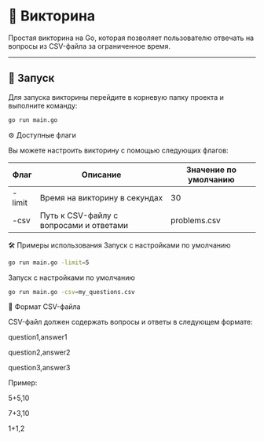 # 🎯 Викторина

Простая викторина на Go, которая позволяет пользователю отвечать на вопросы из CSV-файла за ограниченное время.

---

## 🚀 Запуск

Для запуска викторины перейдите в корневую папку проекта и выполните команду:

```bash
go run main.go
```

⚙️ Доступные флаги

Вы можете настроить викторину с помощью следующих флагов:

Флаг | 	Описание |	Значение по умолчанию
--- | --- | --- |
-limit	| Время на викторину в секундах	| 30
-csv	| Путь к CSV-файлу с вопросами и ответами	| problems.csv

🛠 Примеры использования
Запуск с настройками по умолчанию
```bash
go run main.go -limit=5
```
Запуск с настройками по умолчанию
```bash
go run main.go -csv=my_questions.csv
```

📁 Формат CSV-файла

CSV-файл должен содержать вопросы и ответы в следующем формате:

question1,answer1 

question2,answer2

question3,answer3

Пример:

5+5,10

7+3,10

1+1,2
